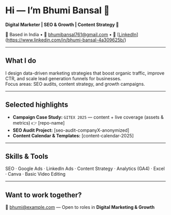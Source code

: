 # Hi — I’m Bhumi Bansal 👋
**Digital Marketer | SEO & Growth | Content Strategy 🚀**

📍 Based in India • 📧 bhumibansal761@gmail.com • 🔗 [[LinkedIn](https://linkedin.com/in/yourprofile)](https://www.linkedin.com/in/bhumi-bansal-4a309625b/)

---

## What I do
I design data-driven marketing strategies that boost organic traffic, improve CTR, and scale lead generation funnels for businesses.  
Focus areas: SEO audits, content strategy, and growth campaigns.  

---

## Selected highlights
- **Campaign Case Study:** `GITEX 2025` — content + live coverage (assets & metrics) 👉 [repo-name]  
- **SEO Audit Project:** [seo-audit-companyX-anonymized]  
- **Content Calendar & Templates:** [content-calendar-2025]  

---

## Skills & Tools
SEO · Google Ads · LinkedIn Ads · Content Strategy · Analytics (GA4) · Excel · Canva · Basic Video Editing  

---

## Want to work together?
📩 bhumi@example.com — Open to roles in **Digital Marketing & Growth**
